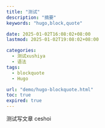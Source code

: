 ```yaml
---
title: "测试"
description: "摘要"
keywords: "hugo,block,quote"

date: 2025-01-02T16:08:02+08:00
lastmod: 2025-01-02T19:08:02+08:00

categories:
  - 测试xushiya
  - 语法
tags:
  - blockquote
  - Hugo

url: "demo/hugo-blockquote.html"
toc: true
expired: true
---
```


测试写文章 ceshoi

<!--more-->
